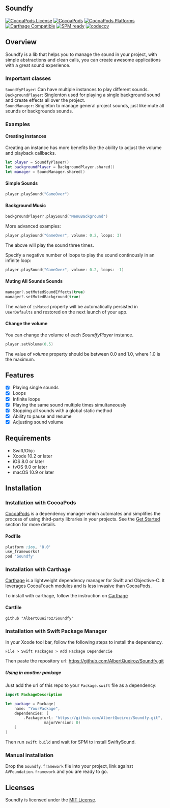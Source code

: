 ## Soundfy

[![CocoaPods License](https://img.shields.io/cocoapods/l/SwiftySound.svg)](https://raw.githubusercontent.com/adamcichy/SwiftySound/master/LICENSE)
[![CocoaPods](https://img.shields.io/cocoapods/v/SwiftySound.svg)](https://cocoapods.org/pods/SwiftySound)
[![CocoaPods Platforms](https://img.shields.io/cocoapods/p/SwiftySound.svg)](https://cocoapods.org/pods/SwiftySound)
[![Carthage Compatible](https://img.shields.io/badge/Carthage-compatible-brightgreen.svg)](https://github.com/Carthage/Carthage)
[![SPM ready](https://img.shields.io/badge/SPM-ready-orange.svg)](https://swift.org/package-manager/)
[![codecov](https://codecov.io/gh/adamcichy/SwiftySound/branch/master/graph/badge.svg)](https://codecov.io/gh/adamcichy/SwiftySound)

## Overview
Soundfy is a lib that helps you to manage the sound in your project, with simple abstractions and clean calls, you can create awesome applications with a great sound experience.

### Important classes
`SoundfyPlayer`: Can have multiple instances to play different sounds.\
`BackgroundPlayer`: Singlenton used for playing a single background sound and create effects all over the project.\
`SoundManager`: Singleton to manage general project sounds, just like mute all sounds or backgrounds sounds.

### Examples
#### Creating instances
Creating an instance has more benefits like the ability to adjust the volume and playback callbacks.
```swift
let player = SoundfyPlayer()
let backgroundPlayer = BackgroundPlayer.shared()
let manager = SoundManager.shared()
```
#### Simple Sounds
```swift
player.playSound("GameOver")
```
#### Background Music
```swift
backgroundPlayer?.playSound("MenuBackground")
```

More advanced examples:

```swift
player.playSound("GameOver", volume: 0.2, loops: 3)
```
The above will play the sound three times.

Specify a negative number of loops to play the sound continously in an infinite loop:

```swift
player.playSound("GameOver", volume: 0.2, loops: -1)
```

#### Muting All Sounds Sounds
```swift
manager?.setMutedSoundEffects(true)
manager?.setMutedBackground(true)
```
The value of `isMuted` property will be automatically persisted in `UserDefaults` and restored on the next launch of your app.

#### Change the volume

You can change the volume of each *SoundfyPlayer* instance.

```swift
player.setVolume(0.5)
```
The value of *volume* property should be between 0.0 and 1.0, where 1.0 is the maximum.

## Features
- [x] Playing single sounds
- [x] Loops
- [x] Infinite loops
- [x] Playing the same sound multiple times simultaneously
- [x] Stopping all sounds with a global static method
- [x] Ability to pause and resume
- [x] Adjusting sound volume

## Requirements
- Swift/Objc
- Xcode 10.2 or later
- iOS 8.0 or later
- tvOS 9.0 or later
- macOS 10.9 or later

## Installation
### Installation with CocoaPods

[CocoaPods](http://cocoapods.org/) is a dependency manager which automates and simplifies the process of using third-party libraries in your projects. See the [Get Started](http://cocoapods.org/#get_started) section for more details.

#### Podfile
```ruby
platform :ios, '8.0'
use_frameworks!
pod 'Soundfy'
```
### Installation with Carthage
[Carthage](https://github.com/Carthage/Carthage) is a lightweight dependency manager for Swift and Objective-C. It leverages CocoaTouch modules and is less invasive than CocoaPods.

To install with carthage, follow the instruction on [Carthage](https://github.com/Carthage/Carthage)

#### Cartfile
```
github "AlbertQueiroz/Soundfy"
```

### Installation with Swift Package Manager
In your Xcode tool bar, follow the following steps to install the dependency.
```path
File > Swift Packages > Add Package Dependencie
```
Then paste the repository url:
https://github.com/AlbertQueiroz/Soundfy.git

##### Using in another package
Just add the url of this repo to your `Package.swift` file as a dependency:
```swift
import PackageDescription

let package = Package(
    name: "YourPackage",
    dependencies: [
        .Package(url: "https://github.com/AlbertQueiroz/Soundfy.git",
                 majorVersion: 0)
    ]
)
```

Then run `swift build` and wait for SPM to install SwiftySound.

### Manual installation
Drop the `Soundfy.framework` file into your project, link against `AVFoundation.framework` and you are ready to go.

## Licenses

Soundfy is licensed under the [MIT License](https://raw.githubusercontent.com/adamcichy/SwiftySound/master/LICENSE).
